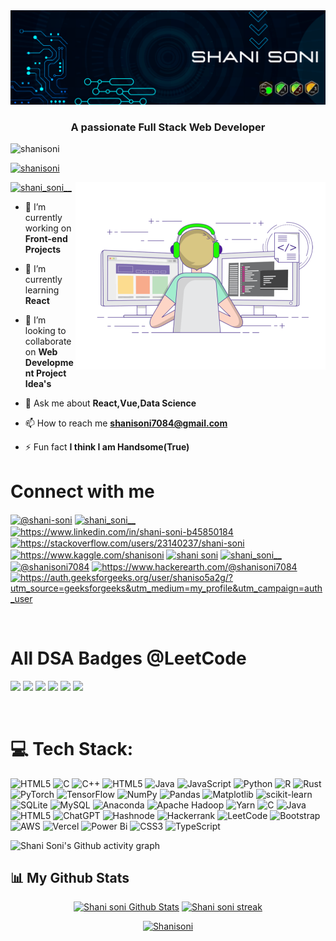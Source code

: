 

<div align="center"> <img src="https://github.com/Shanisoni/Shanisoni/blob/main/Blue%20Geometric%20Technology%20LinkedIn%20Banner(1)33.png"> </div>
<h3 align="center">A passionate Full Stack Web Developer </h3>
<p align="left"> <img src="https://komarev.com/ghpvc/?username=shanisoni&label=Profile%20views&color=0e75b6&style=flat" alt="shanisoni" /> </p>

<p align="left"> <a href="https://github.com/ryo-ma/github-profile-trophy"><img src="https://github-profile-trophy.vercel.app/?username=shanisoni" alt="shanisoni" /></a> </p>
<img align="right" alt="Coding" width="400" src="https://raw.githubusercontent.com/devSouvik/devSouvik/master/gif3.gif">

<p align="left"> <a href="https://twitter.com/shani_soni__" target="blank"><img src="https://img.shields.io/twitter/follow/shani_soni__?logo=twitter&style=for-the-badge" alt="shani_soni__" /></a> </p>

- 🔭 I’m currently working on **Front-end Projects**

- 🌱 I’m currently learning **React**

- 👯 I’m looking to collaborate on **Web Development Project Idea's**

- 💬 Ask me about **React,Vue,Data Science**

- 📫 How to reach me **shanisoni7084@gmail.com**

- ⚡ Fun fact **I think I am Handsome(True)**

# Connect with me
<p align="left">
<a href="https://codepen.io/@shani-soni" target="blank"><img align="center" src="https://raw.githubusercontent.com/rahuldkjain/github-profile-readme-generator/master/src/images/icons/Social/codepen.svg" alt="@shani-soni" height="30" width="40" /></a>
<a href="https://twitter.com/shani_soni__" target="blank"><img align="center" src="https://raw.githubusercontent.com/rahuldkjain/github-profile-readme-generator/master/src/images/icons/Social/twitter.svg" alt="shani_soni__" height="30" width="40" /></a>
<a href="https://linkedin.com/in/https://www.linkedin.com/in/shani-soni-b45850184" target="blank"><img align="center" src="https://raw.githubusercontent.com/rahuldkjain/github-profile-readme-generator/master/src/images/icons/Social/linked-in-alt.svg" alt="https://www.linkedin.com/in/shani-soni-b45850184" height="30" width="40" /></a>
<a href="https://stackoverflow.com/users/https://stackoverflow.com/users/23140237/shani-soni" target="blank"><img align="center" src="https://raw.githubusercontent.com/rahuldkjain/github-profile-readme-generator/master/src/images/icons/Social/stack-overflow.svg" alt="https://stackoverflow.com/users/23140237/shani-soni" height="30" width="40" /></a>
<a href="https://kaggle.com/https://www.kaggle.com/shanisoni" target="blank"><img align="center" src="https://raw.githubusercontent.com/rahuldkjain/github-profile-readme-generator/master/src/images/icons/Social/kaggle.svg" alt="https://www.kaggle.com/shanisoni" height="30" width="40" /></a>
<a href="https://fb.com/shani soni" target="blank"><img align="center" src="https://raw.githubusercontent.com/rahuldkjain/github-profile-readme-generator/master/src/images/icons/Social/facebook.svg" alt="shani soni" height="30" width="40" /></a>
<a href="https://instagram.com/shani_soni__" target="blank"><img align="center" src="https://raw.githubusercontent.com/rahuldkjain/github-profile-readme-generator/master/src/images/icons/Social/instagram.svg" alt="shani_soni__" height="30" width="40" /></a>
<a href="https://www.hackerrank.com/@shanisoni7084" target="blank"><img align="center" src="https://raw.githubusercontent.com/rahuldkjain/github-profile-readme-generator/master/src/images/icons/Social/hackerrank.svg" alt="@shanisoni7084" height="30" width="40" /></a>
<a href="https://www.hackerearth.com/https://www.hackerearth.com/@shanisoni7084" target="blank"><img align="center" src="https://raw.githubusercontent.com/rahuldkjain/github-profile-readme-generator/master/src/images/icons/Social/hackerearth.svg" alt="https://www.hackerearth.com/@shanisoni7084" height="30" width="40" /></a>
<a href="https://auth.geeksforgeeks.org/user/https://auth.geeksforgeeks.org/user/shaniso5a2g/?utm_source=geeksforgeeks&utm_medium=my_profile&utm_campaign=auth_user" target="blank"><img align="center" src="https://raw.githubusercontent.com/rahuldkjain/github-profile-readme-generator/master/src/images/icons/Social/geeks-for-geeks.svg" alt="https://auth.geeksforgeeks.org/user/shaniso5a2g/?utm_source=geeksforgeeks&utm_medium=my_profile&utm_campaign=auth_user" height="30" width="40" /></a>
</p>
<br/>

# All DSA Badges @LeetCode
<img src="https://assets.leetcode.com/static_assets/marketing/2024-100-new.gif" width="40px"></img>
<img src="https://assets.leetcode.com/static_assets/marketing/2024-50.gif" width="40px"></img>
<img src="https://assets.leetcode.com/static_assets/public/images/badges/2024/gif/2024-04.gif" width="50px"></img>
<img src="https://assets.leetcode.com/static_assets/public/images/badges/2024/gif/2024-03.gif" width="40px"></img>
<img src="https://assets.leetcode.com/static_assets/public/images/badges/2024/gif/2024-02.gif" width="40px"></img>
<img src="https://assets.leetcode.com/static_assets/public/images/badges/2024/gif/2024-01.gif" width="40px"></img>

<br/>






# 💻 Tech Stack:
![HTML5](https://img.shields.io/badge/html5-%23E34F26.svg?style=for-the-badge&logo=html5&logoColor=white) ![C](https://img.shields.io/badge/c-%2300599C.svg?style=for-the-badge&logo=c&logoColor=white) ![C++](https://img.shields.io/badge/c++-%2300599C.svg?style=for-the-badge&logo=c%2B%2B&logoColor=white) ![HTML5](https://img.shields.io/badge/html5-%23E34F26.svg?style=for-the-badge&logo=html5&logoColor=white) ![Java](https://img.shields.io/badge/java-%23ED8B00.svg?style=for-the-badge&logo=openjdk&logoColor=white) ![JavaScript](https://img.shields.io/badge/javascript-%23323330.svg?style=for-the-badge&logo=javascript&logoColor=%23F7DF1E) ![Python](https://img.shields.io/badge/python-3670A0?style=for-the-badge&logo=python&logoColor=ffdd54) ![R](https://img.shields.io/badge/r-%23276DC3.svg?style=for-the-badge&logo=r&logoColor=white) ![Rust](https://img.shields.io/badge/rust-%23000000.svg?style=for-the-badge&logo=rust&logoColor=white) ![PyTorch](https://img.shields.io/badge/PyTorch-%23EE4C2C.svg?style=for-the-badge&logo=PyTorch&logoColor=white) ![TensorFlow](https://img.shields.io/badge/TensorFlow-%23FF6F00.svg?style=for-the-badge&logo=TensorFlow&logoColor=white) ![NumPy](https://img.shields.io/badge/numpy-%23013243.svg?style=for-the-badge&logo=numpy&logoColor=white) ![Pandas](https://img.shields.io/badge/pandas-%23150458.svg?style=for-the-badge&logo=pandas&logoColor=white) ![Matplotlib](https://img.shields.io/badge/Matplotlib-%23ffffff.svg?style=for-the-badge&logo=Matplotlib&logoColor=black) ![scikit-learn](https://img.shields.io/badge/scikit--learn-%23F7931E.svg?style=for-the-badge&logo=scikit-learn&logoColor=white) ![SQLite](https://img.shields.io/badge/sqlite-%2307405e.svg?style=for-the-badge&logo=sqlite&logoColor=white) ![MySQL](https://img.shields.io/badge/mysql-%2300000f.svg?style=for-the-badge&logo=mysql&logoColor=white) ![Anaconda](https://img.shields.io/badge/Anaconda-%2344A833.svg?style=for-the-badge&logo=anaconda&logoColor=white) ![Apache Hadoop](https://img.shields.io/badge/Apache%20Hadoop-66CCFF?style=for-the-badge&logo=apachehadoop&logoColor=black) ![Yarn](https://img.shields.io/badge/yarn-%232C8EBB.svg?style=for-the-badge&logo=yarn&logoColor=white) ![C](https://img.shields.io/badge/c-%2300599C.svg?style=for-the-badge&logo=c&logoColor=white) ![Java](https://img.shields.io/badge/java-%23ED8B00.svg?style=for-the-badge&logo=openjdk&logoColor=white) ![HTML5](https://img.shields.io/badge/html5-%23E34F26.svg?style=for-the-badge&logo=html5&logoColor=white) ![ChatGPT](https://img.shields.io/badge/chatGPT-74aa9c?style=for-the-badge&logo=openai&logoColor=white) ![Hashnode](https://img.shields.io/badge/Hashnode-2962FF?style=for-the-badge&logo=hashnode&logoColor=white) ![Hackerrank](https://img.shields.io/badge/-Hackerrank-2EC866?style=for-the-badge&logo=HackerRank&logoColor=white) ![LeetCode](https://img.shields.io/badge/LeetCode-000000?style=for-the-badge&logo=LeetCode&logoColor=#d16c06) ![Bootstrap](https://img.shields.io/badge/bootstrap-%238511FA.svg?style=for-the-badge&logo=bootstrap&logoColor=white) ![AWS](https://img.shields.io/badge/AWS-%23FF9900.svg?style=for-the-badge&logo=amazon-aws&logoColor=white) ![Vercel](https://img.shields.io/badge/vercel-%23000000.svg?style=for-the-badge&logo=vercel&logoColor=white) ![Power Bi](https://img.shields.io/badge/power_bi-F2C811?style=for-the-badge&logo=powerbi&logoColor=black)
![CSS3](https://img.shields.io/badge/css3-%231572B6.svg?style=for-the-badge&logo=css3&logoColor=white) ![TypeScript](https://img.shields.io/badge/typescript-%23007ACC.svg?style=for-the-badge&logo=typescript&logoColor=white)

![Shani Soni's Github activity graph](https://github-readme-activity-graph.vercel.app/graph?username=Shanisoni&theme=github-compact&area=true&bg_color=ffff&color=000)


      

## 📊 My Github Stats
<p align="center">
<a href="https://github.com/Shanisoni/github-readme-stats"><img alt="Shani soni Github Stats" src="https://github-readme-stats.vercel.app/api?username=Shanisoni&show_icons=true&count_private=true&theme=react&hide_border=true&bg_color=0D1117" /></a>
  <a href="https://https://github.com/Shanisoni/github-readme-streak-stats">
        <img title="🔥 Get streak stats for your profile at git.io/streak-stats" alt="Shani soni streak" src="https://github-readme-streak-stats.herokuapp.com/?user=Shanisoni&theme=black-ice&hide_border=true&stroke=0000&background=060A0CD0"/>
    </a>
</p>
  
 

<p align="center">
   
</p>
<p align="center">
 <a href="https://github.com/Shanisoni/github-readme-stats"><img alt="Shanisoni" src="https://github-readme-stats.vercel.app/api/top-langs/?username=Shanisoni&langs_count=8&count_private=true&layout=compact&theme=react&hide_border=true&bg_color=0D1117" /></a>
 </p>








